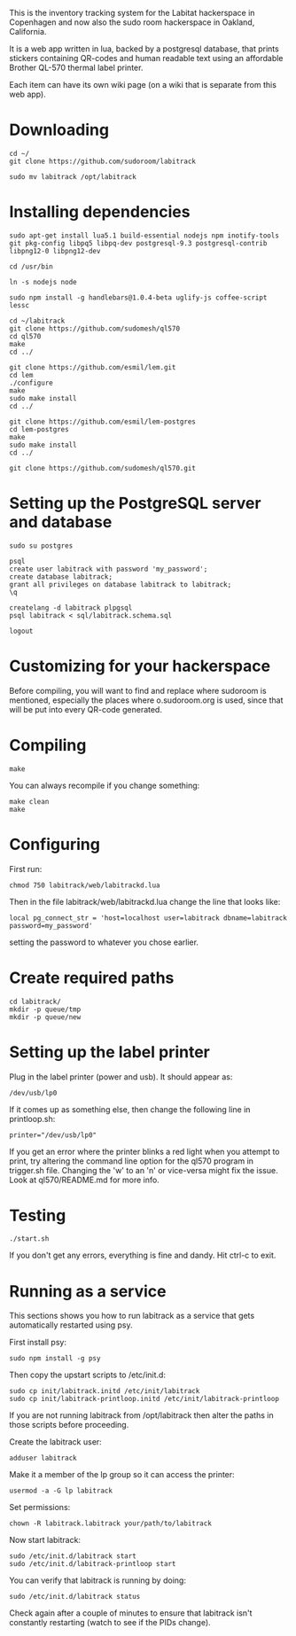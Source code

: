 This is the inventory tracking system for the Labitat hackerspace in Copenhagen and now also the sudo room hackerspace in Oakland, California.

It is a web app written in lua, backed by a postgresql database, that prints stickers containing QR-codes and human readable text using an affordable Brother QL-570 thermal label printer.

Each item can have its own wiki page (on a wiki that is separate from this web app).

# Downloading 

```
cd ~/
git clone https://github.com/sudoroom/labitrack

sudo mv labitrack /opt/labitrack
```

# Installing dependencies

```
sudo apt-get install lua5.1 build-essential nodejs npm inotify-tools git pkg-config libpq5 libpq-dev postgresql-9.3 postgresql-contrib libpng12-0 libpng12-dev

cd /usr/bin

ln -s nodejs node

sudo npm install -g handlebars@1.0.4-beta uglify-js coffee-script lessc

cd ~/labitrack
git clone https://github.com/sudomesh/ql570
cd ql570
make
cd ../

git clone https://github.com/esmil/lem.git
cd lem
./configure
make
sudo make install
cd ../

git clone https://github.com/esmil/lem-postgres
cd lem-postgres
make
sudo make install
cd ../

git clone https://github.com/sudomesh/ql570.git

```

# Setting up the PostgreSQL server and database

```
sudo su postgres

psql
create user labitrack with password 'my_password';
create database labitrack;
grant all privileges on database labitrack to labitrack;
\q

createlang -d labitrack plpgsql
psql labitrack < sql/labitrack.schema.sql

logout
```

# Customizing for your hackerspace

Before compiling, you will want to find and replace where sudoroom is mentioned, especially the places where o.sudoroom.org is used, since that will be put into every QR-code generated.

# Compiling

```
make
```

You can always recompile if you change something:

```
make clean
make
```

# Configuring

First run:

```
chmod 750 labitrack/web/labitrackd.lua
```

Then in the file labitrack/web/labitrackd.lua change the line that looks like:

```
local pg_connect_str = 'host=localhost user=labitrack dbname=labitrack password=my_password'
```

setting the password to whatever you chose earlier.

# Create required paths

```
cd labitrack/
mkdir -p queue/tmp
mkdir -p queue/new
```

# Setting up the label printer

Plug in the label printer (power and usb). It should appear as:

```
/dev/usb/lp0
```

If it comes up as something else, then change the following line in printloop.sh:

```
printer="/dev/usb/lp0"
```

If you get an error where the printer blinks a red light when you attempt to print, try altering the command line option for the ql570 program in trigger.sh file. Changing the 'w' to an 'n' or vice-versa might fix the issue. Look at ql570/README.md for more info.

# Testing

```
./start.sh
```

If you don't get any errors, everything is fine and dandy. Hit ctrl-c to exit.

# Running as a service

This sections shows you how to run labitrack as a service that gets automatically restarted using psy.

First install psy:

```
sudo npm install -g psy
```

Then copy the upstart scripts to /etc/init.d:

```
sudo cp init/labitrack.initd /etc/init/labitrack
sudo cp init/labitrack-printloop.initd /etc/init/labitrack-printloop
```

If you are not running labitrack from /opt/labitrack then alter the paths in those scripts before proceeding.

Create the labitrack user:

```
adduser labitrack
```

Make it a member of the lp group so it can access the printer:

```
usermod -a -G lp labitrack
```

Set permissions:

```
chown -R labitrack.labitrack your/path/to/labitrack
```

Now start labitrack:

```
sudo /etc/init.d/labitrack start
sudo /etc/init.d/labitrack-printloop start
```

You can verify that labitrack is running by doing:

```
sudo /etc/init.d/labitrack status
```

Check again after a couple of minutes to ensure that labitrack isn't constantly restarting (watch to see if the PIDs change).


